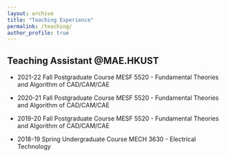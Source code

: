 ```yaml
---
layout: archive
title: "Teaching Experience"
permalink: /teaching/
author_profile: true
---
```

## Teaching Assistant @MAE.HKUST

* 2021-22 Fall Postgraduate Course
    MESF 5520 - Fundamental Theories and Algorithm of CAD/CAM/CAE

* 2020-21 Fall Postgraduate Course
    MESF 5520 - Fundamental Theories and Algorithm of CAD/CAM/CAE

* 2019-20 Fall Postgraduate Course
    MESF 5520 - Fundamental Theories and Algorithm of CAD/CAM/CAE

* 2018-19 Spring Undergraduate Course
    MECH 3630 - Electrical Technology
